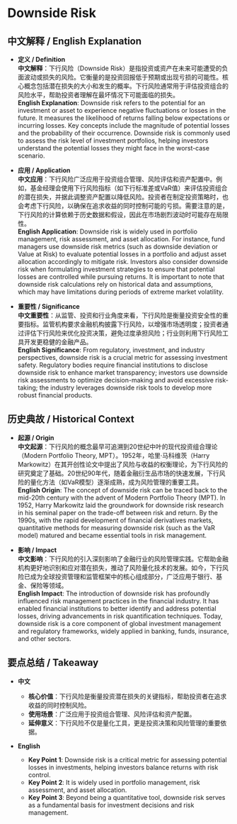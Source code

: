 # Downside Risk

## 中文解释 / English Explanation

* **定义 / Definition**  
  **中文解释**：下行风险（Downside Risk）是指投资或资产在未来可能遭受的负面波动或损失的风险。它衡量的是投资回报低于预期或出现亏损的可能性。核心概念包括潜在损失的大小和发生的概率。下行风险通常用于评估投资组合的风险水平，帮助投资者理解在最坏情况下可能面临的损失。  
  **English Explanation**: Downside risk refers to the potential for an investment or asset to experience negative fluctuations or losses in the future. It measures the likelihood of returns falling below expectations or incurring losses. Key concepts include the magnitude of potential losses and the probability of their occurrence. Downside risk is commonly used to assess the risk level of investment portfolios, helping investors understand the potential losses they might face in the worst-case scenario.

* **应用 / Application**  
  **中文应用**：下行风险广泛应用于投资组合管理、风险评估和资产配置中。例如，基金经理会使用下行风险指标（如下行标准差或VaR值）来评估投资组合的潜在损失，并据此调整资产配置以降低风险。投资者在制定投资策略时，也会考虑下行风险，以确保在追求收益的同时控制可能的亏损。需要注意的是，下行风险的计算依赖于历史数据和假设，因此在市场剧烈波动时可能存在局限性。  
  **English Application**: Downside risk is widely used in portfolio management, risk assessment, and asset allocation. For instance, fund managers use downside risk metrics (such as downside deviation or Value at Risk) to evaluate potential losses in a portfolio and adjust asset allocation accordingly to mitigate risk. Investors also consider downside risk when formulating investment strategies to ensure that potential losses are controlled while pursuing returns. It is important to note that downside risk calculations rely on historical data and assumptions, which may have limitations during periods of extreme market volatility.

* **重要性 / Significance**  
  **中文重要性**：从监管、投资和行业角度来看，下行风险是衡量投资安全性的重要指标。监管机构要求金融机构披露下行风险，以增强市场透明度；投资者通过评估下行风险来优化投资决策，避免过度承担风险；行业则利用下行风险工具开发更稳健的金融产品。  
  **English Significance**: From regulatory, investment, and industry perspectives, downside risk is a crucial metric for assessing investment safety. Regulatory bodies require financial institutions to disclose downside risk to enhance market transparency; investors use downside risk assessments to optimize decision-making and avoid excessive risk-taking; the industry leverages downside risk tools to develop more robust financial products.

## 历史典故 / Historical Context

* **起源 / Origin**  
  **中文起源**：下行风险的概念最早可追溯到20世纪中叶的现代投资组合理论（Modern Portfolio Theory, MPT）。1952年，哈里·马科维茨（Harry Markowitz）在其开创性论文中提出了风险与收益的权衡理论，为下行风险的研究奠定了基础。20世纪90年代，随着金融衍生品市场的快速发展，下行风险的量化方法（如VaR模型）逐渐成熟，成为风险管理的重要工具。  
  **English Origin**: The concept of downside risk can be traced back to the mid-20th century with the advent of Modern Portfolio Theory (MPT). In 1952, Harry Markowitz laid the groundwork for downside risk research in his seminal paper on the trade-off between risk and return. By the 1990s, with the rapid development of financial derivatives markets, quantitative methods for measuring downside risk (such as the VaR model) matured and became essential tools in risk management.

* **影响 / Impact**  
  **中文影响**：下行风险的引入深刻影响了金融行业的风险管理实践。它帮助金融机构更好地识别和应对潜在损失，推动了风险量化技术的发展。如今，下行风险已成为全球投资管理和监管框架中的核心组成部分，广泛应用于银行、基金、保险等领域。  
  **English Impact**: The introduction of downside risk has profoundly influenced risk management practices in the financial industry. It has enabled financial institutions to better identify and address potential losses, driving advancements in risk quantification techniques. Today, downside risk is a core component of global investment management and regulatory frameworks, widely applied in banking, funds, insurance, and other sectors.

## 要点总结 / Takeaway

* **中文**  
  - **核心价值**：下行风险是衡量投资潜在损失的关键指标，帮助投资者在追求收益的同时控制风险。  
  - **使用场景**：广泛应用于投资组合管理、风险评估和资产配置。  
  - **延伸意义**：下行风险不仅是量化工具，更是投资决策和风险管理的重要依据。  

* **English**  
  - **Key Point 1**: Downside risk is a critical metric for assessing potential losses in investments, helping investors balance returns with risk control.  
  - **Key Point 2**: It is widely used in portfolio management, risk assessment, and asset allocation.  
  - **Key Point 3**: Beyond being a quantitative tool, downside risk serves as a fundamental basis for investment decisions and risk management.
